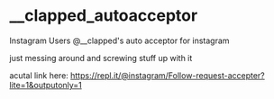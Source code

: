 # __clapped_autoacceptor
Instagram Users @__clapped's auto acceptor for instagram

just messing around and screwing stuff up with it 

acutal link here:
https://repl.it/@instagram/Follow-request-accepter?lite=1&outputonly=1
